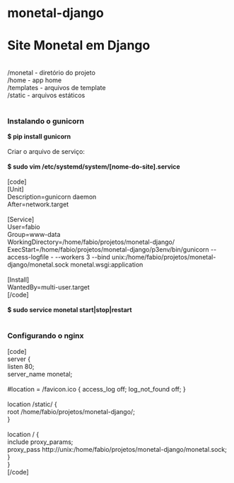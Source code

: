 # monetal-django
<h1>Site Monetal em Django</h1>
<br/>
/monetal - diretório do projeto<br/>
/home - app home<br/>
/templates - arquivos de template<br/>
/static - arquivos estáticos<br/>
<br/>
<h3>Instalando o gunicorn</h3>

<strong>$ pip install gunicorn</strong><br/>
<br/>
Criar o arquivo de serviço:<br/>
<br/>
<strong>$ sudo vim /etc/systemd/system/[nome-do-site].service</strong>
<br/><br/>
[code]<br/>
[Unit]<br/>
Description=gunicorn daemon<br/>
After=network.target<br/>
<br/>
[Service]<br/>
User=fabio<br/>
Group=www-data<br/>
WorkingDirectory=/home/fabio/projetos/monetal-django/<br/>
ExecStart=/home/fabio/projetos/monetal-django/p3env/bin/gunicorn --access-logfile - --workers 3 --bind unix:/home/fabio/projetos/monetal-django/monetal.sock monetal.wsgi:application<br/>
<br/>
[Install]<br/>
WantedBy=multi-user.target<br/>
[/code]<br/>
<br/>
<strong>$ sudo service monetal start|stop|restart</strong>
<br/><br/>
<h3>Configurando o nginx</h3>

[code]<br/>
server {<br/>
    listen 80;<br/>
    server_name monetal;<br/>
<br/>
    #location = /favicon.ico { access_log off; log_not_found off; }<br/>
<br/>
    location /static/ {<br/>
	root /home/fabio/projetos/monetal-django/;<br/>
    }<br/>
<br/>
    location / {<br/>
        include proxy_params;<br/>
        proxy_pass http://unix:/home/fabio/projetos/monetal-django/monetal.sock;<br/>
    }<br/>
}<br/>
[/code]<br/>
